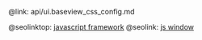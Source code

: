 @link: api/ui.baseview_css_config.md

@seolinktop: [javascript framework](https://webix.com)
@seolink: [js window](https://webix.com/widget/window/)